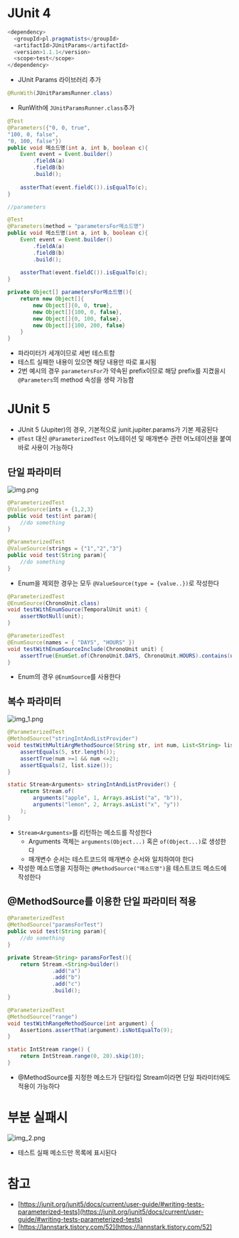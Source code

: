 # JUnit 4

```java
<dependency>
  <groupId>pl.pragmatists</groupId>
  <artifactId>JUnitParams</artifactId>
  <version>1.1.1</version>
  <scope>test</scope>
</dependency>
```

- JUnit Params 라이브러리 추가

```java
@RunWith(JUnitParamsRunner.class)
```

- RunWith에 `JUnitParamsRunner.class`추가

```java
@Test
@Parameters({"0, 0, true", 
"100, 0, false", 
"0, 100, false"})
public void 메소드명(int a, int b, boolean c){
	Event event = Event.builder()
		.fieldA(a)
		.fieldB(b)
		.build();
	
	assterThat(event.fieldC()).isEqualTo(c);
}
```

```java
//parameters

@Test
@Parameters(method = "parametersFor메소드명")
public void 메소드명(int a, int b, boolean c){
	Event event = Event.builder()
		.fieldA(a)
		.fieldB(b)
		.build();
	
	assterThat(event.fieldC()).isEqualTo(c);
}

private Object[] parametersFor메소드명(){
	return new Object[]{
		new Object[]{0, 0, true},
		new Object[]{100, 0, false},
		new Object[]{0, 100, false},
		new Object[]{100, 200, false}
	}
}
```

- 파라미터가 세개이므로 세번 테스트함
- 테스트 실패한 내용이 있으면 해당 내용만 따로 표시됨
- 2번 예시의 경우 `parametersFor`가 약속된 prefix이므로 해당 prefix를 지켰을시 `@Parameters`의 method 속성을 생략 가능함

# JUnit 5

- JUnit 5 (Jupiter)의 경우, 기본적으로 junit.jupiter.params가 기본 제공된다
- `@Test` 대신 `@ParameterizedTest` 어노테이션 및 매개변수 관련 어노테이션을 붙여 바로 사용이 가능하다

## 단일 파라미터

![img.png](img.png)

```java
@ParameterizedTest
@ValueSource(ints = {1,2,3}
public void test(int param){
	//do something
}

@ParameterizedTest
@ValueSource(strings = {"1","2","3"}
public void test(String param){
	//do something
}
```

- Enum을 제외한 경우는 모두 `@ValueSource(type = {value..})`로 작성한다

```java
@ParameterizedTest
@EnumSource(ChronoUnit.class)
void testWithEnumSource(TemporalUnit unit) {
    assertNotNull(unit);
}

@ParameterizedTest
@EnumSource(names = { "DAYS", "HOURS" })
void testWithEnumSourceInclude(ChronoUnit unit) {
    assertTrue(EnumSet.of(ChronoUnit.DAYS, ChronoUnit.HOURS).contains(unit));
}

```

- Enum의 경우 `@EnumSource`를 사용한다

## 복수 파라미터

![img_1.png](img_1.png)

```java
@ParameterizedTest
@MethodSource("stringIntAndListProvider")
void testWithMultiArgMethodSource(String str, int num, List<String> list) {
    assertEquals(5, str.length());
    assertTrue(num >=1 && num <=2);
    assertEquals(2, list.size());
}

static Stream<Arguments> stringIntAndListProvider() {
    return Stream.of(
        arguments("apple", 1, Arrays.asList("a", "b")),
        arguments("lemon", 2, Arrays.asList("x", "y"))
    );
}
```

- `Stream<Arguments>`를 리턴하는 메소드를 작성한다
    - Arguments 객체는 `arguments(Object...)` 혹은 `of(Object...)`로 생성한다
    - 매개변수 순서는 테스트코드의 매개변수 순서와 일치하여야 한다
- 작성한 메소드명을 지정하는 `@MethodSource("메소드명")`을 테스트코드 메소드에 작성한다

## @MethodSource를 이용한 단일 파라미터 적용

```java
@ParameterizedTest
@MethodSource("paramsForTest")
public void test(String param){
	//do something
}

private Stream<String> paramsForTest(){
	return Stream.<String>builder()
	          .add("a")
	          .add("b")
	          .add("c")
	          .build();
}
```

```java
@ParameterizedTest
@MethodSource("range")
void testWithRangeMethodSource(int argument) {
    Assertions.assertThat(argument).isNotEqualTo(9);
}

static IntStream range() {
    return IntStream.range(0, 20).skip(10);
}
```

- @MethodSource를 지정한 메소드가 단일타입 Stream이라면 단일 파라미터에도 적용이 가능하다

# 부분 실패시

![img_2.png](img_2.png)

- 테스트 실패 메소드만 목록에 표시된다

# 참고

- [https://junit.org/junit5/docs/current/user-guide/#writing-tests-parameterized-tests](https://junit.org/junit5/docs/current/user-guide/#writing-tests-parameterized-tests)
- [https://lannstark.tistory.com/52](https://lannstark.tistory.com/52)